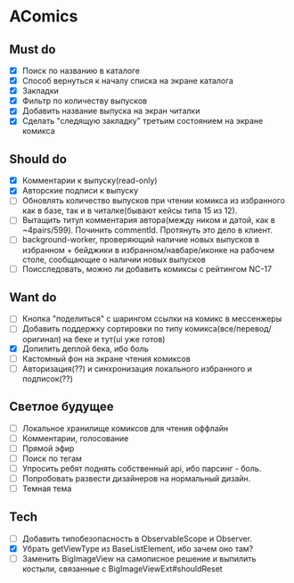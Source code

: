 # AComics

## Must do

* [x] Поиск по названию в каталоге
* [x] Способ вернуться к началу списка на экране каталога
* [x] Закладки
* [x] Фильтр по количеству выпусков
* [x] Добавить название выпуска на экран читалки
* [x] Сделать "следящую закладку" третьим состоянием на экране комикса

## Should do

* [x] Комментарии к выпуску(read-only)
* [x] Авторские подписи к выпуску
* [ ] Обновлять количество выпусков при чтении комикса из избранного как в базе, так и в читалке(бывают кейсы типа 15 из 12).
* [ ] Вытащить титул комментария автора(между ником и датой, как в ~4pairs/599). Починить commentId. Протянуть это дело в клиент.
* [ ] background-worker, проверяющий наличие новых выпусков в избранном + бейджики в избранном/навбаре/иконке на рабочем столе, сообщающие о наличии новых выпусков
* [ ] Поисследовать, можно ли добавить комиксы с рейтингом NC-17

## Want do

* [ ] Кнопка "поделиться" с шарингом ссылки на комикс в мессенжеры
* [ ] Добавить поддержку сортировки по типу комикса(все/перевод/оригинал) на беке и тут(ui уже готов)
* [x] Допилить деплой бека, ибо боль
* [ ] Кастомный фон на экране чтения комиксов
* [ ] Авторизация(??) и синхронизация локального избранного и подписок(??)

## Светлое будущее

* [ ] Локальное хранилище комиксов для чтения оффлайн
* [ ] Комментарии, голосование
* [ ] Прямой эфир
* [ ] Поиск по тегам
* [ ] Упросить ребят поднять собственный api, ибо парсинг - боль.
* [ ] Попробовать развести дизайнеров на нормальный дизайн.
* [ ] Темная тема

## Tech

* [ ] Добавить типобезопасность в ObservableScope и Observer.
* [x] Убрать getViewType из BaseListElement, ибо зачем оно там?
* [ ] Заменить BigImageView на самописное решение и выпилить костыли, связанные с BigImageViewExt#shouldReset